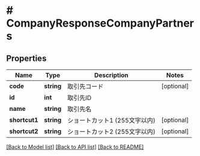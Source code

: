 # # CompanyResponseCompanyPartners

## Properties

Name | Type | Description | Notes
------------ | ------------- | ------------- | -------------
**code** | **string** | 取引先コード | [optional]
**id** | **int** | 取引先ID |
**name** | **string** | 取引先名 |
**shortcut1** | **string** | ショートカット1 (255文字以内) | [optional]
**shortcut2** | **string** | ショートカット2 (255文字以内) | [optional]

[[Back to Model list]](../../README.md#models) [[Back to API list]](../../README.md#endpoints) [[Back to README]](../../README.md)
